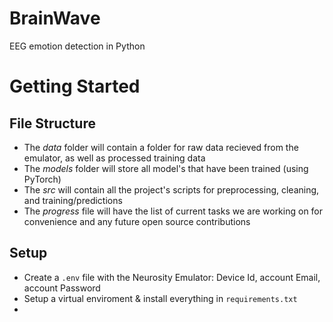 # BrainWave
EEG emotion detection in Python

# Getting Started
## File Structure
- The *data* folder will contain a folder for raw data recieved from the emulator, as well as processed training data
- The *models* folder will store all model's that have been trained (using PyTorch)
- The *src* will contain all the project's scripts for preprocessing, cleaning, and training/predictions
- The *progress* file will have the list of current tasks we are working on for convenience and any future open source contributions
## Setup
- Create a `.env` file with the Neurosity Emulator: Device Id, account Email, account Password
- Setup a virtual enviroment & install everything in `requirements.txt`
- 
